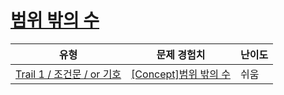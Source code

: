 # [범위 밖의 수](https://www.codetree.ai/trails/complete/curated-cards/intro-number-out-of-range)

|유형|문제 경험치|난이도|
|---|---|---|
|[Trail 1 / 조건문 / or 기호](https://www.codetree.ai/trail-info/novice-low/)|[[Concept]범위 밖의 수](https://www.codetree.ai/trails/complete/curated-cards/intro-number-out-of-range/)|쉬움|

